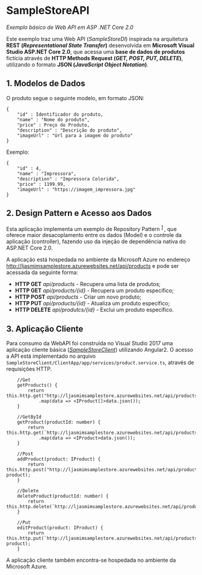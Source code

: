# SampleStoreAPI
_Exemplo básico de Web API em ASP .NET Core 2.0_

Este exemplo traz uma Web API (_SampleStoreDI_) inspirada na arquitetura **REST (_Representational State Transfer_)** desenvolvida em **Microsoft Visual Studio ASP.NET Core 2.0**, que acessa uma **base de dados de produtos** fictícia através de **HTTP Methods Request (_GET, POST, PUT, DELETE_)**, utilizando o formato **JSON (_JavaScript Object Notation_)**.

## 1. Modelos de Dados

O produto segue o seguinte modelo, em formato JSON:
```
{ 
    "id" : Identificador do produto,
    "name" : "Nome do produto",
    "price" : Preço do Produto,
    "description" : "Descrição do produto",
    "imageUrl" : "Url para a imagem do produto"
}
```
Exemplo:
```
{
    "id" : 4,
    "name" : "Impressora",
    "description" : "Impressora Colorida",
    "price" : 1199.99,
    "imageUrl" : "https://imagem_impressora.jpg"
}
```
## 2. Design Pattern e Acesso aos Dados

Esta aplicação implementa um exemplo de Repository Pattern <sup>[1](https://docs.microsoft.com/en-us/aspnet/mvc/overview/older-versions/getting-started-with-ef-5-using-mvc-4/implementing-the-repository-and-unit-of-work-patterns-in-an-asp-net-mvc-application)
</sup>, que oferece maior desacoplamento entre os dados (Model) e o controle da aplicação (controller), fazendo uso da injeção de dependência nativa do ASP.NET Core 2.0.

A aplicação está hospedada no ambiente da Microsoft Azure no endereço http://ljasmimsamplestore.azurewebsites.net/api/products e pode ser acessada da seguinte forma:

* **HTTP GET** _api/products_ - Recupera uma lista de produtos;
* **HTTP GET** _api/products/{id}_ - Recupera um produto específico;
* **HTTP POST** _api/products_ - Criar um novo produto;
* **HTTP PUT** _api/products/{id}_ - Atualiza um produto específico;
* **HTTP DELETE** _api/produtcs/{id}_ - Exclui um produto específico.

## 3. Aplicação Cliente

Para consumo da WebAPI foi construída no Visual Studio 2017 uma aplicação cliente básica ([_SampleStoreClient_](http://ljasmimsamplestoreclient.azurewebsites.net/home)) utilizando Angular2. O acesso a API está implementado no arquivo ```SampleStoreClient/ClientApp/app/services/product.service.ts```, através de requisições HTTP.

```
    //Get
    getProducts() {
        return this.http.get("http://ljasmimsamplestore.azurewebsites.net/api/products")
            .map(data => <IProduct[]>data.json());
    }

    //GetById
    getProduct(productId: number) {
        return this.http.get(`http://ljasmimsamplestore.azurewebsites.net/api/products/${productId}`)
            .map(data => <IProduct>data.json());
    }

    //Post
    addProduct(product: IProduct) {
        return this.http.post("http://ljasmimsamplestore.azurewebsites.net/api/products", product);
    }

    //Delete
    deleteProduct(productId: number) {
        return this.http.delete(`http://ljasmimsamplestore.azurewebsites.net/api/products/${productId}`);
    }

    //Put
    editProduct(product: IProduct) {
        return this.http.put(`http://ljasmimsamplestore.azurewebsites.net/api/products/${product.id}`, product);
    }

```

A aplicação cliente também encontra-se hospedada no ambiente da Microsoft Azure.

